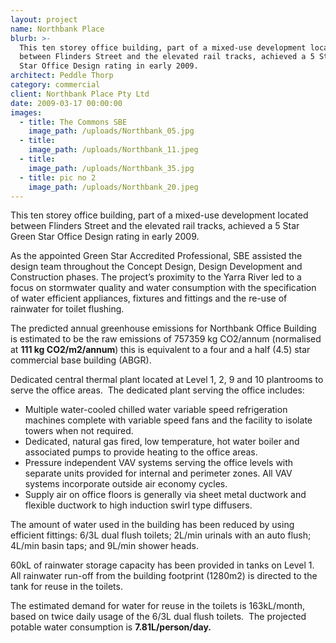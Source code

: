 ```yaml
---
layout: project
name: Northbank Place
blurb: >-
  This ten storey office building, part of a mixed-use development located
  between Flinders Street and the elevated rail tracks, achieved a 5 Star Green
  Star Office Design rating in early 2009.
architect: Peddle Thorp
category: commercial
client: Northbank Place Pty Ltd
date: 2009-03-17 00:00:00
images:
  - title: The Commons SBE
    image_path: /uploads/Northbank_05.jpg
  - title:
    image_path: /uploads/Northbank_11.jpeg
  - title:
    image_path: /uploads/Northbank_35.jpg
  - title: pic no 2
    image_path: /uploads/Northbank_20.jpeg
---
```



This ten storey office building, part of a mixed-use development located between Flinders Street and the elevated rail tracks, achieved a 5 Star Green Star Office Design rating in early 2009.

As the appointed Green Star Accredited Professional, SBE assisted the design team throughout the Concept Design, Design Development and Construction phases. The project’s proximity to the Yarra River led to a focus on stormwater quality and water consumption with the specification of water efficient appliances, fixtures and fittings and the re-use of rainwater for toilet flushing.

The predicted annual greenhouse emissions for Northbank Office Building is estimated to be the raw emissions of 757359 kg CO2/annum (normalised at **111 kg CO2/m2/annum**) this is equivalent to a four and a half (4.5) star commercial base building (ABGR).

Dedicated central thermal plant located at Level 1, 2, 9 and 10 plantrooms to serve the office areas.  The dedicated plant serving the office includes:

* Multiple water-cooled chilled water variable speed refrigeration machines complete with variable speed fans and the facility to isolate towers when not required.
* Dedicated, natural gas fired, low temperature, hot water boiler and associated pumps to provide heating to the office areas.
* Pressure independent VAV systems serving the office levels with separate units provided for internal and perimeter zones. All VAV systems incorporate outside air economy cycles.
* Supply air on office floors is generally via sheet metal ductwork and flexible ductwork to high induction swirl type diffusers.

The amount of water used in the building has been reduced by using efficient fittings: 6/3L dual flush toilets; 2L/min urinals with an auto flush; 4L/min basin taps; and 9L/min shower heads.

60kL of rainwater storage capacity has been provided in tanks on Level 1. All rainwater run-off from the building footprint (1280m2) is directed to the tank for reuse in the toilets.

The estimated demand for water for reuse in the toilets is 163kL/month, based on twice daily usage of the 6/3L dual flush toilets.  The projected potable water consumption is **7.81L/person/day.**